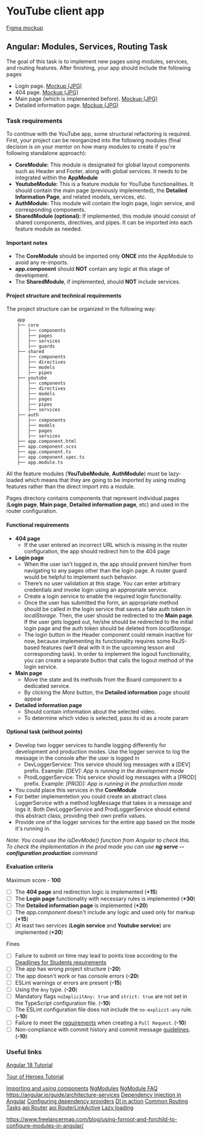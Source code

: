 # YouTube client app

[Figma mockup](https://www.figma.com/file/tS3Zqk138yXUmRxSWKDv4r/YouTube-client?node-id=0%3A1)

## Angular: Modules, Services, Routing Task

The goal of this task is to implement new pages using modules, services, and routing features. After finishing, your app should include the following pages

- Login page. [Mockup (JPG)](https://github.com/rolling-scopes-school/tasks/blob/master/tasks/angular/login.jpg)
- 404 page. [Mockup (JPG)](https://github.com/rolling-scopes-school/tasks/blob/master/tasks/angular/404.jpg)
- Main page (which is implemented before). [Mockup (JPG)](https://github.com/rolling-scopes-school/tasks/blob/master/tasks/angular/main.jpg)
- Detailed information page. [Mockup (JPG)](https://github.com/rolling-scopes-school/tasks/blob/master/tasks/angular/details-page.jpg)

### Task requirements

To continue with the YouTube app, some structural refactoring is required.
First, your project can be reorganized into the following modules (final decision is on your mentor on how many modules to create if you're following standalone approach):

- **CoreModule:** This module is designated for global layout components such as Header and Footer, along with global services. It needs to be integrated within the **AppModule**
- **YoutubeModule:** This is a feature module for YouTube functionalities. It should contain the main page (previously implemented), the **Detailed Information Page**, and related models, services, etc.
- **AuthModule:** This module will contain the login page, login service, and corresponding components.
- **SharedModule (optional):** If implemented, this module should consist of shared components, directives, and pipes. It can be imported into each feature module as needed.

#### Important notes

- The **CoreModule** should be imported only **ONCE** into the AppModule to avoid any re-imports.
- **app.component** should **NOT** contain any logic at this stage of development.
- The **SharedModule**, if implemented, should **NOT** include services.

#### Project structure and technical requirements

The project structure can be organized in the following way:

```
    app
    ├── core
    │   ├── components
    │   ├── pages
    │   ├── services
    │   ├── guards
    ├── shared
    │   ├── components
    │   ├── directives
    │   ├── models
    │   ├── pipes
    ├── youtube
    │   ├── components
    │   ├── directives
    │   ├── models
    │   ├── pages
    │   ├── pipes
    │   ├── services
    ├── auth
    │   ├── components
    │   ├── models
    │   ├── pages
    │   ├── services
    ├── app.component.html
    ├── app.component.scss
    ├── app.component.ts
    ├── app.component.spec.ts
    ├── app.module.ts
```

All the feature modules (**YouTubeModule**, **AuthModule**) must be lazy-loaded which means that they are going to be imported by using routing features rather than the direct import into a module.

Pages directory contains components that represent individual pages (**Login page**, **Main page**, **Detailed information page**, etc) and used in the router configuration.

#### Functional requirements

- **404 page**
  - If the user entered an incorrect URL which is missing in the router configuration, the app should redirect him to the 404 page
- **Login page**
  - When the user isn't logged in, the app should prevent him/her from navigating to any pages other than the login page. A router guard would be helpful to implement such behavior.
  - There’s no user validation at this stage. You can enter arbitrary credentials and invoke login using an appropriate service.
  - Create a login service to enable the required login functionality.
  - Once the user has submitted the form, an appropriate method should be called in the login service that saves a fake auth token in _localStorage_. Then, the user should be redirected to the **Main page**. If the user gets logged out, he/she should be redirected to the initial login page and the auth token should be deleted from _localStorage_.
  - The login button in the Header component could remain inactive for now, because implementing its functionality requires some RxJS-based features (we’ll deal with it in the upcoming lesson and corresponding task). In order to implement the logout functionality, you can create a separate button that calls the logout method of the login service.
- **Main page**
  - Move the state and its methods from the Board component to a dedicated service.
  - By clicking the _More_ button, the **Detailed information** page should appear
- **Detailed information page**
  - Should contain information about the selected video.
  - To determine which video is selected, pass its id as a route param

#### Optional task (without points)

- Develop two logger services to handle logging differently for development and production modes. Use the logger service to log the message in the console after the user is logged in
  - DevLoggerService: This service should log messages with a [DEV] prefix. Example: _[DEV]: App is running in the development mode_
  - ProdLoggerService: This service should log messages with a [PROD] prefix. Example: _[PROD]: App is running in the production mode_
- You could place this services in the **CoreModule**
- For better implementetion you could create an abstract class LoggerService with a method logMessage that takes in a message and logs it. Both DevLoggerService and ProdLoggerService should extend this abstract class, providing their own prefix values.
- Provide one of the logger services for the entire app based on the mode it's running in.

_Note: You could use the isDevMode() function from Angular to check this. To check the implementation in the prod mode you can use **ng serve --configuration production** command_

#### Evaluation criteria

Maximum score - **100**

- [ ] The **404 page** and redirection logic is implemented (**+15**)
- [ ] The **Login page** functionality with necessary rules is implemented (**+30**)
- [ ] The **Detailed information page** is implemented (**+20**)
- [ ] The _app.component_ doesn't include any logic and used only for markup (**+15**)
- [ ] At least two services (**Login service** and **Youtube service**) are implemented (**+20**)

Fines

- [ ] Failure to submit on time may lead to points lose according to the [Deadlines for Students requirements](https://docs.app.rs.school/#/platform/pull-request-review-process?id=deadlines-for-students)
- [ ] The app has wrong project structure (**-20**)
- [ ] The app doesn't work or has console errors (**-20**)
- [ ] ESLint warnings or errors are present (**-15**)
- [ ] Using the `Any` type. (**-20**)
- [ ] Mandatory flags `noImplicitAny: true` and `strict: true` are not set in the TypeScript configuration file. (**-10**)
- [ ] The ESLint configuration file does not include the `no-explicit-any` rule. (**-10**)
- [ ] Failure to meet the [requirements](https://docs.rs.school/#/en/pull-request-review-process?id=pull-request-requirements-pr) when creating a `Pull Request`. (**-10**)
- [ ] Non-compliance with commit history and commit message [guidelines](https://docs.rs.school/#/en/git-convention?id=commit-requirements). (**-10**)

### Useful links

[Angular 18 Tutorial](https://angular.dev/tutorials/learn-angular)

[Tour of Heroes Tutorial](https://angular.io/tutorial/tour-of-heroes/toh-pt4)

[Importing and using components](https://angular.dev/guide/components/importing)
[NgModules](https://angular.dev/guide/ngmodules)
[NgModule FAQ](https://angular.dev/guide/ngmodules/faq)
https://angular.io/guide/architecture-services
[Dependency injection in Angular](https://angular.dev/guide/di)
[Configuring dependency providers](https://angular.dev/guide/di/dependency-injection-providers)
[DI in action](https://angular.dev/guide/di/di-in-action)
[Common Routing Tasks](https://angular.dev/guide/routing/common-router-tasks)
[api Router](https://angular.dev/api#router)
[api RouterLinkActive](https://angular.dev/api/router/RouterLinkActive)
[Lazy loading](https://angular.dev/guide/ngmodules/lazy-loading)

https://www.freelancermap.com/blog/using-forroot-and-forchild-to-configure-modules-in-angular/
